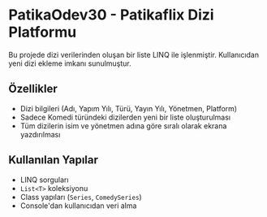 # PatikaOdev30 - Patikaflix Dizi Platformu

Bu projede dizi verilerinden oluşan bir liste LINQ ile işlenmiştir. Kullanıcıdan yeni dizi ekleme imkanı sunulmuştur.

## Özellikler
- Dizi bilgileri (Adı, Yapım Yılı, Türü, Yayın Yılı, Yönetmen, Platform)
- Sadece Komedi türündeki dizilerden yeni bir liste oluşturulması
- Tüm dizilerin isim ve yönetmen adına göre sıralı olarak ekrana yazdırılması

## Kullanılan Yapılar
- LINQ sorguları
- `List<T>` koleksiyonu
- Class yapıları (`Series`, `ComedySeries`)
- Console'dan kullanıcıdan veri alma
